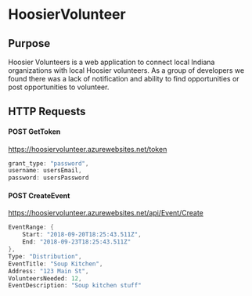 # HoosierVolunteer

## Purpose
Hoosier Volunteers is a web application to connect local Indiana organizations with local Hoosier volunteers. As a group of developers we found there was a lack of notification and ability to find opportunities or post opportunities to volunteer.



## HTTP Requests

#### POST GetToken
https://hoosiervolunteer.azurewebsites.net/token

```cs
grant_type: "password",
username: usersEmail,
password: usersPassword
```

#### POST CreateEvent
https://hoosiervolunteer.azurewebsites.net/api/Event/Create
```cs
EventRange: {
	Start: "2018-09-20T18:25:43.511Z",
	End: "2018-09-23T18:25:43.511Z"
},
Type: "Distribution",
EventTitle: "Soup Kitchen",
Address: "123 Main St",
VolunteersNeeded: 12,
EventDescription: "Soup kitchen stuff"
```
